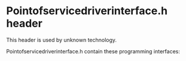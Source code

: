 # Pointofservicedriverinterface.h header


This header is used by unknown technology.

Pointofservicedriverinterface.h contain these programming interfaces:

